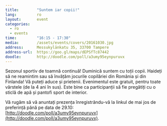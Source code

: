 ```yaml
---
title:        "Suntem iar copii!"
lang:         ro
layout:       event
categories:
  - ro
  - events
time:         "16:15 - 17:30"
media:        /assets/events/covers/20161030.jpg
address:      Messukylänkatu 35, 33700 Tampere
address-url:  https://goo.gl/maps/dEPSfTc87442
doodle:       http://doodle.com/poll/a3umy95eynpuruvx
---
```


Sezonul sportiv de toamnă continuă! Duminică suntem cu toții copii. Haideți să ne reamintim sau să învățăm jocurile copilăriei din România și din Finlanda! Vă puteți aduce și prietenii. Evenimentul este gratuit, pentru toate vârstele (de la 4 ani în sus). Este bine ca participanții să fie pregătiți cu o sticlă de apă și pantofi sport de interior.

Vă rugăm să vă anuntați prezența înregistrându-vă la linkul de mai jos de preferință până pe data de 29.10: [http://doodle.com/poll/a3umy95eynpuruvx](http://doodle.com/poll/a3umy95eynpuruvx).